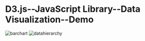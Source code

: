 # D3.js--JavaScript Library--Data Visualization--Demo
![barchart](https://user-images.githubusercontent.com/56530966/85914678-90131500-b7fd-11ea-9c8b-23bfed0515bb.jpg)
![datahierarchy](https://user-images.githubusercontent.com/56530966/85914683-a1f4b800-b7fd-11ea-984f-97dbfabee195.jpg)
